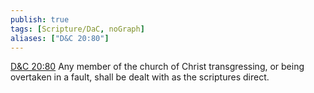 ```yaml
---
publish: true
tags: [Scripture/DaC, noGraph]
aliases: ["D&C 20:80"]
---
```

[D&C 20:80](https://churchofjesuschrist.org/study/scriptures/dc-testament/dc/20?lang=eng&id=p80#p80) Any member of the church of Christ transgressing, or being overtaken in a fault, shall be dealt with as the scriptures direct.
